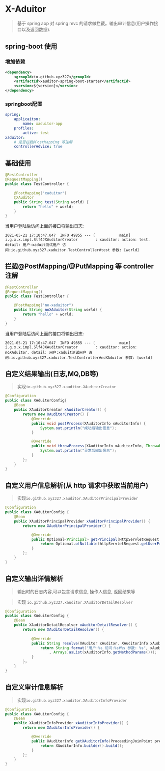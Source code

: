 # X-Aduitor

> 基于 spring aop 对 spring mvc 的请求做拦截。输出审计信息(用户操作接口以及返回数据).

## spring-boot 使用

### 增加依赖

```xml
<dependency>
    <groupId>io.github.xyz327</groupId>
    <artifactId>xauditor-spring-boot-starter</artifactId>
    <version>${version}</version>
</dependency>
```
### springboot配置
```yaml
spring:
    applicaiton:
        name: xaduitor-app
    profiles:
        active: test
xaduitor:
    # 是否拦截@PostMapping 等注解
    controllerAdvice: true
```

## 基础使用

```java
@RestController
@RequestMapping()
public class TestController {
    
    @PostMapping("xaduitor")
    @XAuditor
    public String test(String world) {
        return "hello" + world;
    }
}
```

当用户登陆后访问上面的接口将输出日志:  
```
2021-05-21 17:10:47.047  INFO 49855 --- [           main] i.g.x.x.impl.Slf4JXAuditorCreator        : xauditor: action: test. detail: 用户:xaduit测试用户 访问:io.github.xyz327.xaduitor.TestController#test 参数: [world]
```

## 拦截@PostMapping/@PutMapping 等 controller 注解

```java
@RestController
@RequestMapping()
public class TestController {

    @PostMapping("no-xaduitor")
    public String noXAduitor(String world) {
        return "hello" + world;
    }
}
```
当用户登陆后访问上面的接口将输出日志:  
```
2021-05-21 17:10:47.047  INFO 49855 --- [           main] i.g.x.x.impl.Slf4JXAuditorCreator        : xauditor: action: noXAduitor. detail: 用户:xaduit测试用户 访问:io.github.xyz327.xaduitor.TestController#noXAduitor 参数: [world]
```

## 自定义结果输出(日志,MQ,DB等)

> 实现`io.github.xyz327.xauditor.XAuditorCreator`
```java
@Configuration
public class XAduitorConfig{
    @Bean
    public XAuditorCreator xAuditorCreator() {
        return new XAuditorCreator() {
            @Override
            public void postProcess(XAuditorInfo xAuditorInfo) {
                System.out.println("成功后输出信息");
            }

            @Override
            public void throwProcess(XAuditorInfo xAuditorInfo, Throwable throwable) {
                System.out.println("异常后输出信息");
            }
        };
    }
}
```

## 自定义用户信息解析(从 http 请求中获取当前用户)

> 实现`io.github.xyz327.xauditor.XAuditorPrincipalProvider`

```java
@Configuration
public class XAduitorConfig {
    @Bean
    public XAuditorPrincipalProvider xAuditorPrincipalProvider() {
        return new XAuditorPrincipalProvider() {

            @Override
            public Optional<Principal> getPrincipal(HttpServletRequest httpServletRequest) {
                return Optional.ofNullable(httpServletRequest.getUserPrincipal());
            }
        };
    }
}
```
## 自定义输出详情解析

> 输出时的日志内容,可以包含请求信息, 操作人信息, 返回结果等

> 实现 `io.github.xyz327.xauditor.XAuditorDetailResolver`

```java
@Configuration
public class XAduitorConfig {
    @Bean
    public XAuditorDetailResolver xAuditorDetailResolver() {
        return new XAuditorDetailResolver() {
            
            @Override
            public String resolve(XAuditor xAuditor, XAuditorInfo xAuditorInfo, Object returnObject) {
                return String.format("用户:%s 访问:%s#%s 参数: %s", xAuditorInfo.getUsername(), xAuditorInfo.getClassName(), xAuditorInfo.getMethodName()
                    , Arrays.asList(xAuditorInfo.getMethodParams()));
            }
        };
    }
}
```

## 自定义审计信息解析

> 实现`io.github.xyz327.xauditor.XAuditorInfoProvider`

```java
@Configuration
public class XAduitorConfig {
    @Bean
    public XAuditorInfoProvider xAuditorInfoProvider() {
        return new XAuditorInfoProvider() {

            @Override
            public XAuditorInfo getXAuditorInfo(ProceedingJoinPoint proceedingJoinPoint, MethodSignature methodSignature, XAuditor xAuditor, HttpServletRequest httpRequest, Principal principal) {
                return XAuditorInfo.builder().build();
            }
        };
    }
}
```
